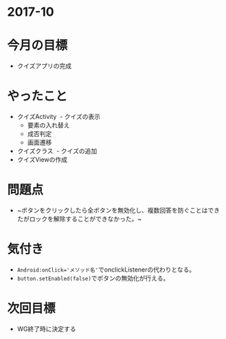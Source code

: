 # 2017-10

# 今月の目標
- クイズアプリの完成

# やったこと
- クイズActivity
  - クイズの表示
  - 要素の入れ替え
  - 成否判定
  - 画面遷移
- クイズクラス
  - クイズの追加
- クイズViewの作成

# 問題点
- ~ボタンをクリックしたら全ボタンを無効化し、複数回答を防ぐことはできたがロックを解除することができなかった。~

# 気付き
- `Android:onClick='メソッド名'`でonclickListenerの代わりとなる。
- `button.setEnabled(false)`でボタンの無効化が行える。

# 次回目標
- WG終了時に決定する
